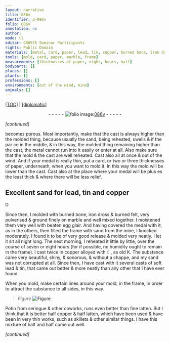 ```yaml
---
layout: narrative
title: 086v
identifier: p-086v
folio: 086v
annotation: no
author:
mode: tl
editor: GR8975 Seminar Participants
rights: Public Domain
materials: [metal, card, paper, lead, tin, copper, burned bone, iron dross, burned felt, marble, beaten egg glair, sand from the mine, ☾, K, soft lead, Potin from seringue, fine latten, latten]
tools: [mold, card, paper, marble, frame]
measurements: [thicknesses of paper, night, hours, half]
bodyparts: []
places: []
plants: []
professions: []
environments: [out of the wind, mine]
animals: []
---
```


 <p><a href="{{ site.baseurl }}/translation/">[TOC]</a> | <a href="{{ site.baseurl }}/texts/p-086v_tc/" target="_blank">[diplomatic]</a></p><div class="folio" align="center">- - - - - <a href="http://gallica.bnf.fr/ark:/12148/btv1b10500001g/f178.image" target="_blank"><img src="https://cu-mkp.github.io/2017-workshop-edition/assets/photo-icon.png" alt="folio image: " style="display:inline-block; margin-bottom:-3px;"/>086v</a> - - - - - </div>  
 
*[continued]*
  
becomes porous. Most importantly, make that the cast is always higher than the molded thing, because usually the sand, being reheated, swells <span class="del">& if the</span> <span class="del">par ce</span> in the middle, & in this way, the molded thing remaining higher than the cast, the <span class="m">metal</span> cannot run into it easily or enter at all. Also make sure that the <span class="tl">mold</span> & the cast are well reheated. Cast also all at once & <span class="env">out of the wind</span>. And if your medal is really thin, put a <span class="tl"><span class="m">card</span></span>, or two or three <span class="ms">thicknesses of <span class="tl"><span class="m">paper</span></span></span>, underneath, when you want to mold it. In this way the <span class="tl">mold</span> will be lower than the cast. Cast also at the place where your medal will be <span class="del">plus es</span> the least thick & where there will be less relief.
 
 
  

## Excellent sand for <span class="m">lead</span>, <span class="m">tin</span> and <span class="m">copper</span>

 
D
 
Since then, I molded with <span class="m">burned bone</span>, <span class="m">iron dross</span> & <span class="m">burned felt</span>, very pulverised & ground finely on <span class="tl"><span class="m">marble</span></span> and well mixed together. I moistened them very well with <span class="m">beaten egg glair</span>. And having covered the medal with it, as in the others, then filled the <span class="tl">frame</span> with <span class="m">sand from the <span class="env">mine</span></span>, I knocked moderately. I found it to be of very good release & molded very neatly. I let it sit all <span class="ms"><span class="tmp">night</span></span> long. The <span class="tmp">next morning</span>, I reheated it little by little, over the course of seven or eight <span class="ms"><span class="tmp">hours</span></span> (for if possible, no humidity ought to remain in the <span class="tl">frame</span>). I cast twice in <span class="m">copper</span> alloyed with <span class="m">☾</span>, as old <span class="m">K</span>. The substance came very beautiful, shiny, & <span class="sn">sonorous</span>, & without a chappe, and my sand was not corrupted at all. Since then, I have cast with it several casts of <span class="m">soft lead</span> & <span class="m">tin</span>, that came out better & more neatly than any other that I have ever found.
 
When you mold, make certain lines around your <span class="tl">mold</span>, in the <span class="tl">frame</span>, in order to attract the substance to all sides, in this way.
 
> *Figure*
> <a href="https://drive.google.com/open?id=0B9-oNrvWdlO5dWFuOW9Db1ZjZFk" target="_blank"><img src="https://cu-mkp.github.io/GR8975-edition/assets/photo-icon.png" alt="Figure" style="display:inline-block; margin-bottom:-3px;"/></a>
 
<span class="m">Potin from seringue</span> & other <span class="del">co</span>works, runs even better than <span class="m">fine latten</span>. But I think that it is better <span class="ms">half</span> <span class="m">copper</span> & <span class="ms">half</span> <span class="m">latten</span>, which have been used & have been in very thin works, such as skillets & other similar things. I have this mixture of <span class="ms">half</span> and <span class="ms">half</span> come out well.
 
*[continued]*
 
 